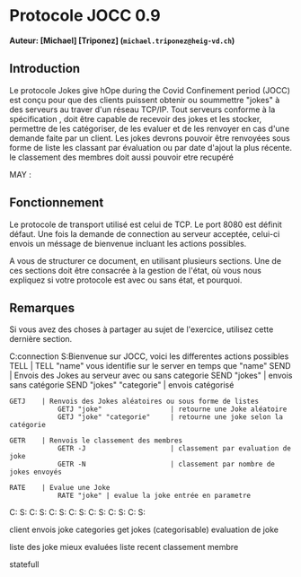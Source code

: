 # Protocole JOCC 0.9 

**Auteur: [Michael] [Triponez] (`michael.triponez@heig-vd.ch`)**
## Introduction

Le protocole Jokes give hOpe during the Covid Confinement period (JOCC) est conçu pour que des clients puissent obtenir ou soummettre "jokes" à des serveurs au traver d'un réseau TCP/IP. 
Tout serveurs conforme à la spécification , doit être capable de recevoir des jokes et les stocker, permettre de les catégoriser, de les evaluer et de les renvoyer en cas d'une demande faite par un client.
Les jokes devrons pouvoir être renvoyées sous forme de liste les classant par évaluation ou par date d'ajout la plus récente.
le classement des membres doit aussi pouvoir etre recupéré

MAY :


## Fonctionnement

Le protocole de transport utilisé est celui de TCP. Le port 8080 est définit défaut. Une fois la demande de connection au serveur acceptée, celui-ci envois un méssage de bienvenue incluant les actions possibles.

A vous de structurer ce document, en utilisant plusieurs sections. Une de ces sections doit être consacrée à la gestion de l'état, où vous nous expliquez si votre protocole est avec ou sans état, et pourquoi.

## Remarques

Si vous avez des choses à partager au sujet de l'exercice, utilisez cette dernière section.




C:connection 
S:Bienvenue sur JOCC, voici les differentes actions possibles
	TELL 	| TELL "name" vous identifie sur le server en temps que "name"
	SEND 	| Envois des Jokes au serveur avec ou sans categorie 
				SEND "jokes" 				| envois sans catégorie
				SEND "jokes" "categorie"	| envois catégorisé
	
	GETJ	| Renvois des Jokes aléatoires ou sous forme de listes
				GETJ "joke" 				| retourne une Joke aléatoire
				GETJ "joke" "categorie"		| retourne une joke selon la catégorie
				
	GETR	| Renvois le classement des membres 
				GETR -J						| classement par evaluation de joke
				GETR -N						| classement par nombre de jokes envoyés
				
	RATE	| Evalue une Joke
				RATE "joke" | evalue la joke entrée en parametre

C:
S:
C:
S:
C:
S:
C:
S:
C:
S:
C:
S:
C:
S:


client envois joke
categories
get jokes (categorisable)
evaluation de joke

liste des joke mieux evaluées
liste recent
classement membre

statefull